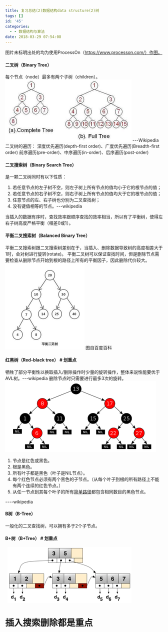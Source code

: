 ```yaml
---
title: 复习总结(2)数据结构data structure(2)树
tags: []
id: '45'
categories:
  - - 数据结构与算法
date: 2018-03-29 07:54:08
---
```


图片未标明出处的均为使用ProcessOn（https://www.processon.com/）作图。

#### 二叉树（Binary Tree）

每个节点（node）最多有两个子树（children）。 ![](../img/2018/03/N2NWA0_H@7C777@YDT.png) ---Wikipedia 二叉树的遍历： 深度优先遍历(depth-first order)、广度优先遍历(Breadth-first order) 前序遍历(pre-order)、中序遍历(in-order)、后序遍历(post-order)  

#### 二叉搜索树（Binary Search Tree）

是一颗二叉树同时有以下性质：

1.  若任意节点的左子树不空，则左子树上所有节点的值均小于它的根节点的值；
2.  若任意节点的右子树不空，则右子树上所有节点的值均大于它的根节点的值；
3.  任意节点的左、右子树也分别为二叉查找树；
4.  没有键值相等的节点。---wikipedia

当插入的数据有序时，查找效率跟顺序查找的效率相当，所以有了平衡树，使得左右子树高度严格平衡（相差0或1）。  

#### 平衡二叉搜索树（Balanced Binary Tree）

平衡二叉搜索树跟二叉搜索树差别在于，当插入、删除数据导致树的高度相差大于1时，会对树进行旋转(rotate)。 平衡二叉树可以保证查找时间，但是删除节点需要检查从删除节点开始到根的路径上所有的平衡因子，因此删除代价较大。 ![](../img/2018/03/WDCJNF_M19BIUQHCILQDC.png) 图自百度百科

#### 红黑树（Red-black tree） # 划重点

牺牲了部分平衡性以换取插入/删除操作时少量的旋转操作，整体来说性能要优于AVL树。---wikipedia 删除节点时只需要进行最多3次的旋转。 ![](../img/2018/03/VCP1LJ_UX0_9@K1KZO.png)  

1.  节点是红色或黑色。
2.  根是黑色。
3.  所有叶子都是黑色（叶子是NIL节点）。
4.  每个红色节点必须有两个黑色的子节点。（从每个叶子到根的所有路径上不能有两个连续的红色节点。）
5.  从任一节点到其每个叶子的所有[简单路径](https://zh.wikipedia.org/wiki/%E9%81%93%E8%B7%AF_(%E5%9B%BE%E8%AE%BA) "道路 (图论)")都包含相同数目的黑色节点。

\----wikipedia  

#### B树（B-Tree）

一般化的二叉查找树，可以拥有多于2个子节点。  

#### B+树（B+Tree） # 划重点

  ![](../img/2018/03/Y@M87POAP3OIIGHR8Q.png)

# **插入搜索删除都是重点**